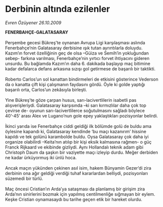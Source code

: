 # Derbinin altında ezilenler

*Evren Özüyener 26.10.2009*

<div class="taraf_structure_2col_1zq">
<div class="margen_n">



 <p><b>FENERBAHÇE-GALATASARAY</b> <b> </b> <br/><br/>Perşembe gecesi Bükreş’te oynanan Avrupa Ligi karşılaşması aslında Fenerbahçe’nin Galatasaray derbisine ışık tutan ayrıntılarla doluydu. Kazım’ın forvet özelliğinin geç de olsa –Güiza ve Semih’in yokluğundan sebep- farkına varılması, Fenerbahçe’nin yırtıcı forvet ihtiyacını gideren unsurdu. Bu bağlamda Kazım’ın daha 6. dakikada başlayıp maç bitimine kadar defalarca defans arkasına sızışı gol getirmese de başarılı bir taktikti. <br/><br/>Roberto Carlos’un sol kanattan bindirmeleri de etkisini gösterince Vederson da o kanatta çift kişi çalışmanın faydasını gördü. Öyle ki golde yaptığı başarılı orta, Carlos’un zekâsıyla birleşti. <br/><br/>Yine Bükreş’te göze çarpan husus, sarı-lacivertlilerin isabetli pas alışverişleriydi. Galatasaray karşısında –ki sarı kırmızlılar daha çok top çevirse de- oyunun sarı-lacivertlilerce soğutulmasını sağladı böylece 40’-45’ arası Alex ve Lugano’nun gole epey yaklaştıkları pozisyonlar belirdi. <br/><br/>İkinci yarıda ise Fenerbahçe ciddi geldiği ilk bölümde golü de buldu ama öylesine kapandı ki, Galatasaray kendinde ‘bu maçı kazanırım’ hissine kapıldı ve tek golünü karambolde buldu. Oysa Galatasaray çok daha iyi organize olabilirdi –Keita’nın atılıp bir kişi eksik kalmasına rağmen- o güç Franck Rijkaard ve ekibinde gizliydi. Aynı Hollandalı teknik adam gibi Christoph Daum da şaşkın bir vaziyette maçı izleyip durdu. Meğer derbiden ne kadar ürküyormuş iki ünlü hoca. <br/><br/>Ancak maçın yükünden çekinen asıl isim, hakem Bünyamin Gezer’di zira derbinin ona ağır geldiği verdiği tuhaf kararlardan belliydi, pozisyonları süzemedi bir türlü. <br/><br/>Maç öncesi Cristian’ın Arda’ya sataşması da planlamış bir girişim zira Arda’nın sinirlerini bozmak için yapılmış centilmenliğe sığmayan bir eylem. Keşke Cristian oynamasaydı bu tarihe geçen etik bir hareket olurdu.</p>
<br/>
<br/>
<br/>



<br/>


<div id="taraf_not">
</div>

</div>


</div>
